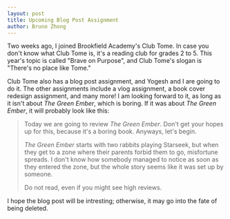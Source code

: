 ```yaml
---
layout: post
title: Upcoming Blog Post Assignment
author: Bruno Zhong
---
```


Two weeks ago, I joined Brookfield Academy's Club Tome. In case you don't know what Club Tome is, it's a reading club for grades 2 to 5. This year's topic is called "Brave on Purpose", and Club Tome's slogan is "There's no place like Tome."

Club Tome also has a blog post assignment, and Yogesh and I are going to do it. The other assignments include a vlog assignment, a book cover redesign assignment, and many more! I am looking forward to it, as long as it isn't about *The Green Ember*, which is boring. If it was about *The Green Ember*, it will probably look like this:

> Today we are going to review *The Green Ember*. Don't get your hopes up for this, because it's a boring book. Anyways, let's begin.
>
> *The Green Ember* starts with two rabbits playing Starseek, but when they get to a zone where their parents forbid them to go, misfortune spreads. I don't know how somebody managed to notice as soon as they entered the zone, but the whole story seems like it was set up by someone.
>
> Do not read, even if you might see high reviews.

I hope the blog post will be intresting; otherwise, it may go into the fate of being deleted.
